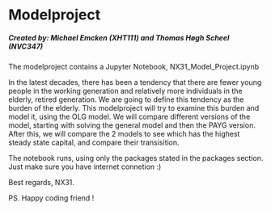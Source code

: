 # Modelproject
##### Created by: Michael Emcken (XHT111) and Thomas Høgh Scheel (NVC347)

The modelproject contains a Jupyter Notebook, NX31_Model_Project.ipynb

In the latest decades, there has been a tendency that there are fewer young people in the working generation and relatively more individuals in the elderly, retired generation. We are going to define this tendency as the burden of the elderly.
This modelproject will try to examine this burden and model it, using the OLG model. We will compare different versions of the model, starting with solving the general model and then the PAYG version. After this, we will compare the 2 models to see which has the highest steady state capital, and compare their transisition.

The notebook runs, using only the packages stated in the packages section.
Just make sure you have internet connetion :)

Best regards, NX31.

PS. Happy coding friend !
